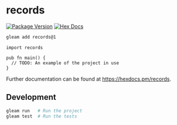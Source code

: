 # records

[![Package Version](https://img.shields.io/hexpm/v/records)](https://hex.pm/packages/records)
[![Hex Docs](https://img.shields.io/badge/hex-docs-ffaff3)](https://hexdocs.pm/records/)

```sh
gleam add records@1
```
```gleam
import records

pub fn main() {
  // TODO: An example of the project in use
}
```

Further documentation can be found at <https://hexdocs.pm/records>.

## Development

```sh
gleam run   # Run the project
gleam test  # Run the tests
```
